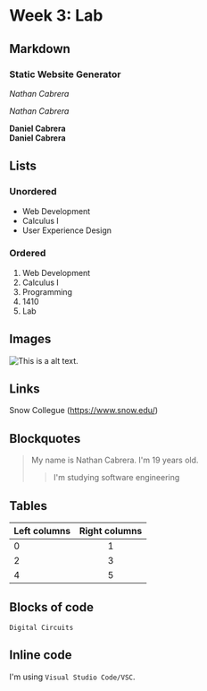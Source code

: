 # Week 3: Lab

## Markdown

### Static Website Generator

*Nathan Cabrera*

_Nathan Cabrera_

**Daniel Cabrera**  
__Daniel Cabrera__

## Lists

### Unordered

* Web Development
* Calculus I
* User Experience Design

### Ordered

1. Web Development
1. Calculus I
1. Programming
  1. 1410
  1. Lab

## Images

![This is a alt text.](/image/sample.png "This is a sample image.")

## Links

Snow Collegue (https://www.snow.edu/)

## Blockquotes

> My name is Nathan Cabrera. I'm 19 years old.
>
>> I'm studying software engineering

## Tables

| Left columns  | Right columns |
| ------------- |:-------------:|
|      0        |       1       |
|      2        |       3       |
|      4        |       5       |

## Blocks of code

```
Digital Circuits
```

## Inline code

I'm using `Visual Studio Code/VSC`.
